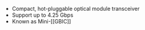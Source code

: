 
- Compact, hot-pluggable optical module transceiver
- Support up to 4.25 Gbps
- Known as Mini-[[GBIC]]
